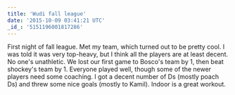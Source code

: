 ```yaml
---
title: 'Wudi fall league'
date: '2015-10-09 03:41:21 UTC'
_id_: '5151196001817286'
---
```


First night of fall league. Met my team, which turned out to be pretty
cool. I was told it was very top-heavy, but I think all the players are at
least decent. No one's unathletic. We lost our first game to Bosco's team
by 1, then beat shockey's team by 1. Everyone played well, though some of
the newer players need some coaching. I got a decent number of Ds (mostly
poach Ds) and threw some nice goals (mostly to Kamil). Indoor is a great
workout.
